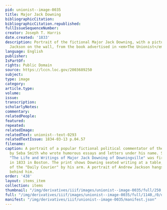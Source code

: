 ```yaml
---
pid: unionist--image-0035
title: Major Jack Downing
bibliographicCitation: 
bibliographicCitation.republished: 
fullIssueSequenceNumber: 
creator: Joseph T. Harris
date.created: '1833'
description: Portrait of the fictional Major Jack Downing, with a picture of Andrew
  Jackson on the wall, from the book advertised in <em>The Unionist</em>
language: English
publisher: 
IsPartOf: 
rights: Public Domain
source: https://lccn.loc.gov/2003689250
subject: 
type: image
category: 
article.type: 
volume: 
issue: 
transcription: 
scholarlyNotes: 
commentary: 
relatedPeople: 
featured: 
repeated: 
relatedImage: 
relatedText: unionist--text-0293
relatedTextIssue: 1834-03-13 p.04.57
filename: 
caption: A portrait of a popular fictional political commentator of the 1830s, created
  by Seba Smith who wrote humorous essays and letters under his name. Smith's book
  "The Life and Writings of Major Jack Downing of Downingville" was first published
  in 1833 in Boston. The print shows Downing seated writing at a table, with a copy
  of the "Daily Courier" by his arm. A portrait of Andrew Jackson hangs on the wall
  behind him.
order: '438'
layout: items_item
collection: items
thumbnail: "/img/derivatives/iiif/images/unionist--image-0035/full/250,/0/default.jpg"
full: "/img/derivatives/iiif/images/unionist--image-0035/full/1140,/0/default.jpg"
manifest: "/img/derivatives/iiif/unionist--image-0035/manifest.json"
---
```

